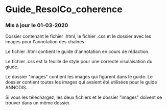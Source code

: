 # Guide_ResolCo_coherence
### Mis à jour le 01-03-2020

Dossier contenant le fichier .html, le fichier .css et le dossier avec les images pour l'annotation des chaînes. 

Le fichier .html contient le guide d'annotation en cours de rédaction. 

Le fichier .css est la feuille de style pour une correcte visulaisation du giude. 

Le dossier "images" contient les images qui figurent dans le guide. Le dossier contient toutes les images qui avaient été utilisées pour le guide ANNODIS. 

Si vous les téléchargez, les deux fichiers et le dossier "images" doivent se trouver dans un même dossier. 
